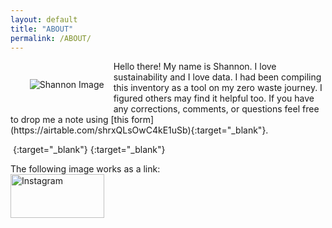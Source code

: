 ```yaml
---
layout: default
title: "ABOUT"
permalink: /ABOUT/
---
```

<p style="padding: 15px; float:left">
    <img src="/ZeroWastePDX/assets/DSC_0542-min.png" alt="Shannon Image" style="max-width: 400px;">
</p>
Hello there! My name is Shannon. 
I love sustainability and I love data. 
I had been compiling this inventory as a tool on my zero waste journey. I figured others may find it helpful too. 
If you have any corrections, comments, or questions feel free to drop me a note using [this form](https://airtable.com/shrxQLsOwC4kE1uSb){:target="_blank"}. 


![<img src="/ZeroWastePDX/assets/instagram-logo-png-transparent-0.png" alt="Instagram" style="max-width: 35px;">](https://www.instagram.com/stivona/)  {:target="_blank"} ![<img src="/ZeroWastePDX/assets/linkedin-button-png-2.png" alt="LinkedIn" style="max-width: 50px;">](https://www.linkedin.com/in/shannon-tivona/){:target="_blank"}

   <body>
      The following image works as a link:<br>
      <a href="(https://www.instagram.com/stivona/">
         <img alt="Instagram" src="/ZeroWastePDX/assets/instagram-logo-png-transparent-0.png"
         width=150" height="70">
      </a>
   </body>
